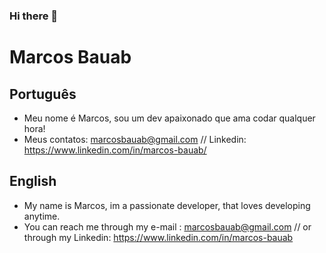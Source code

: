 ### Hi there 👋


# Marcos Bauab
## Português
- Meu nome é Marcos, sou um dev apaixonado que ama codar qualquer hora!
- Meus contatos: marcosbauab@gmail.com // Linkedin: https://www.linkedin.com/in/marcos-bauab/

## English
- My name is Marcos, im a passionate developer, that loves developing anytime.
- You can reach me through my e-mail : marcosbauab@gmail.com // or through my Linkedin: https://www.linkedin.com/in/marcos-bauab
